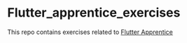 # Flutter_apprentice_exercises
This repo contains exercises related to [Flutter Apprentice](https://www.raywenderlich.com/books/flutter-apprentice)
